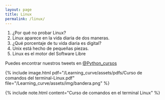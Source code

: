 ```yaml
---
layout: page
title: Linux
permalink: /linux/
---
```


1. ¿Por qué no probar Linux?
2. Linux aparece en la vida diaria de dos maneras.
3. ¿Qué porcentaje de tu vida diaria es digital?
4. Unix está hecho de pequeñas piezas.
5. Linux es el motor del Software Libre
    

Puedes encontrar nuestros tweets en [@Python_cursos](https://twitter.com/Python_cursos)
    
{% include image.html 
pdf="/Learning_curve/assets/pdfs/Curso de comandos del terminal-Linux.pdf"
file="/Learning_curve/assets/img/bandera.png"
%}

{% include note.html content="Curso de comandos en el terminal Linux" %}

